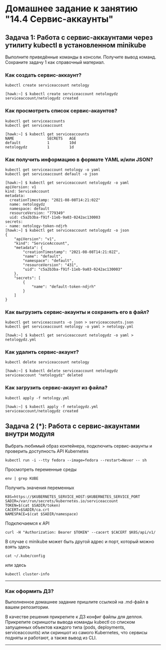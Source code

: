 # Домашнее задание к занятию "14.4 Сервис-аккаунты"

## Задача 1: Работа с сервис-аккаунтами через утилиту kubectl в установленном minikube

Выполните приведённые команды в консоли. Получите вывод команд. Сохраните
задачу 1 как справочный материал.

### Как создать сервис-аккаунт?

```
kubectl create serviceaccount netology
```

```
[hawk:~] $ kubectl create serviceaccount netologydz
serviceaccount/netologydz created
```

### Как просмотреть список сервис-акаунтов?

```
kubectl get serviceaccounts
kubectl get serviceaccount
```

```
[hawk:~] $ kubectl get serviceaccounts
NAME               SECRETS   AGE
default            1         10d
netologydz         1         1d
```
### Как получить информацию в формате YAML и/или JSON?

```
kubectl get serviceaccount netology -o yaml
kubectl get serviceaccount default -o json
```

```
[hawk:~] $ kubectl get serviceaccount netologydz -o yaml
apiVersion: v1
kind: ServiceAccount
metadata:
  creationTimestamp: "2021-08-08T14:21:02Z"
  name: netologydz
  namespace: default
  resourceVersion: "779349"
  uid: c5a2b3ba-f91f-11eb-9a03-0242ac130003
secrets:
- name: netology-token-ndjrh
[hawk:~] $ kubectl get serviceaccount netologydz -o json
{
    "apiVersion": "v1",
    "kind": "ServiceAccount",
    "metadata": {
        "creationTimestamp": "2021-08-08T14:21:02Z",
        "name": "default",
        "namespace": "default",
        "resourceVersion": "431",
        "uid": "c5a2b3ba-f91f-11eb-9a03-0242ac130003"
    },
    "secrets": [
        {
            "name": "default-token-ndjrh"
        }
    ]
}
```
### Как выгрузить сервис-акаунты и сохранить его в файл?

```
kubectl get serviceaccounts -o json > serviceaccounts.json
kubectl get serviceaccount netology -o yaml > netology.yml
```

```
[hawk:~] $ kubectl get serviceaccount netologydz -o yaml > netologydz.yml
```
### Как удалить сервис-акаунт?

```
kubectl delete serviceaccount netology
```

```
[hawk:~] $ kubectl delete serviceaccount netologydz
serviceaccount "netologydz" deleted
```
### Как загрузить сервис-акаунт из файла?

```
kubectl apply -f netology.yml
```

```
[hawk:~] $ kubectl apply -f netologydz.yml
serviceaccount/netologydz created
```
## Задача 2 (*): Работа с сервис-акаунтами внутри модуля

Выбрать любимый образ контейнера, подключить сервис-акаунты и проверить
доступность API Kubernetes

```
kubectl run -i --tty fedora --image=fedora --restart=Never -- sh
```

Просмотреть переменные среды

```
env | grep KUBE
```

Получить значения переменных

```
K8S=https://$KUBERNETES_SERVICE_HOST:$KUBERNETES_SERVICE_PORT
SADIR=/var/run/secrets/kubernetes.io/serviceaccount
TOKEN=$(cat $SADIR/token)
CACERT=$SADIR/ca.crt
NAMESPACE=$(cat $SADIR/namespace)
```

Подключаемся к API

```
curl -H "Authorization: Bearer $TOKEN" --cacert $CACERT $K8S/api/v1/
```

В случае с minikube может быть другой адрес и порт, который можно взять здесь

```
cat ~/.kube/config
```

или здесь

```
kubectl cluster-info
```

---

### Как оформить ДЗ?

Выполненное домашнее задание пришлите ссылкой на .md-файл в вашем репозитории.

В качестве решения прикрепите к ДЗ конфиг файлы для деплоя. Прикрепите скриншоты вывода команды kubectl со списком запущенных объектов каждого типа (pods, deployments, serviceaccounts) или скриншот из самого Kubernetes, что сервисы подняты и работают, а также вывод из CLI.

---
